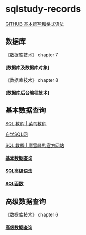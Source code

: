 # sqlstudy-records

[GITHUB 基本撰写和格式语法](https://docs.github.com/cn/github/writing-on-github/basic-writing-and-formatting-syntax)

数据库
---
《数据库技术》 chapter 7

#### [数据库及数据库对象]

《数据库技术》 chapter 8

#### [数据库后台编程技术]

基本数据查询
---

[SQL 教程 | 菜鸟教程](https://www.runoob.com/sql/sql-tutorial.html)

[自学SQL网](http://xuesql.cn/)

[SQL 教程 | 廖雪峰的官方网站](https://www.liaoxuefeng.com/wiki/1177760294764384)

#### [基本数据查询](https://github.com/penny-glo/sqlstudy-records/blob/main/%E5%9F%BA%E6%9C%AC%E6%95%B0%E6%8D%AE%E6%9F%A5%E8%AF%A2.md)

#### [SQL高级语法](https://github.com/penny-glo/sqlstudy-records/blob/main/SQL%E9%AB%98%E7%BA%A7%E8%AF%AD%E6%B3%95.md)

#### [SQL函数](https://github.com/penny-glo/sqlstudy-records/blob/main/SQL%E5%87%BD%E6%95%B0.md)

高级数据查询
---
《数据库技术》 chapter 6

#### [高级数据查询](https://github.com/penny-glo/sqlstudy-records/blob/main/%E9%AB%98%E7%BA%A7%E6%95%B0%E6%8D%AE%E6%9F%A5%E8%AF%A2.md)
